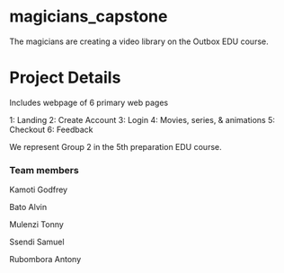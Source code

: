 # magicians_capstone
The magicians are creating a video library on the Outbox EDU course. 

# Project Details
Includes webpage of 6 primary web pages

1: Landing 2: Create Account 3: Login 4: Movies, series, & animations 5: Checkout 6: Feedback

We represent Group 2 in the 5th preparation EDU course.

### Team members
Kamoti Godfrey

Bato Alvin

Mulenzi Tonny

Ssendi Samuel

Rubombora Antony
